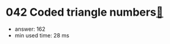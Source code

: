 042 Coded triangle numbers[:link:](http://projecteuler.net/problem=42)  
========================

- answer: 162 
- min used time: 28 ms

